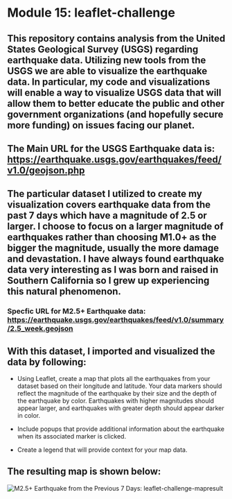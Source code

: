 # Module 15: leaflet-challenge

## This repository contains analysis from the United States Geological Survey (USGS) regarding earthquake data. Utilizing new tools from the USGS we are able to visualize the earthquake data. In particular, my code and visualizations will enable a way to visualize USGS data that will allow them to better educate the public and other government organizations (and hopefully secure more funding) on issues facing our planet.

## The Main URL for the USGS Earthquake data is: https://earthquake.usgs.gov/earthquakes/feed/v1.0/geojson.php

## The particular dataset I utilized to create my visualization covers earthquake data from the past 7 days which have a magnitude of 2.5 or larger. I choose to focus on a larger magnitude of earthquakes rather than choosing M1.0+ as the bigger the magnitude, usually the more damage and devastation. I have always found earthquake data very interesting as I was born and raised in Southern California so I grew up experiencing this natural phenomenon.
### Specfic URL for M2.5+ Earthquake data: https://earthquake.usgs.gov/earthquakes/feed/v1.0/summary/2.5_week.geojson

## With this dataset, I imported and visualized the data by following: 
- Using Leaflet, create a map that plots all the earthquakes from your dataset based on their longitude and latitude. Your data markers should reflect the magnitude of the earthquake by their size and the depth of the earthquake by color. Earthquakes with higher magnitudes should appear larger, and earthquakes with greater depth should appear darker in color.

- Include popups that provide additional information about the earthquake when its associated marker is clicked.

- Create a legend that will provide context for your map data.


## The resulting map is shown below:
  ![M2.5+ Earthquake from the Previous 7 Days: leaflet-challenge-mapresult](https://github.com/tralsto/leaflet-challenge/assets/133471238/86b1c849-2f2c-4d97-98c1-e9313b0008e9)
